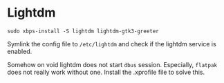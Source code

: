 # Lightdm

```shell
sudo xbps-install -S lightdm lightdm-gtk3-greeter
```

Symlink the config file to `/etc/lightdm` and check if the lightdm service is enabled.

Somehow on void lightdm does not start `dbus` session. Especially, `flatpak`
does not really work without one. Install the .xprofile file to solve this.
